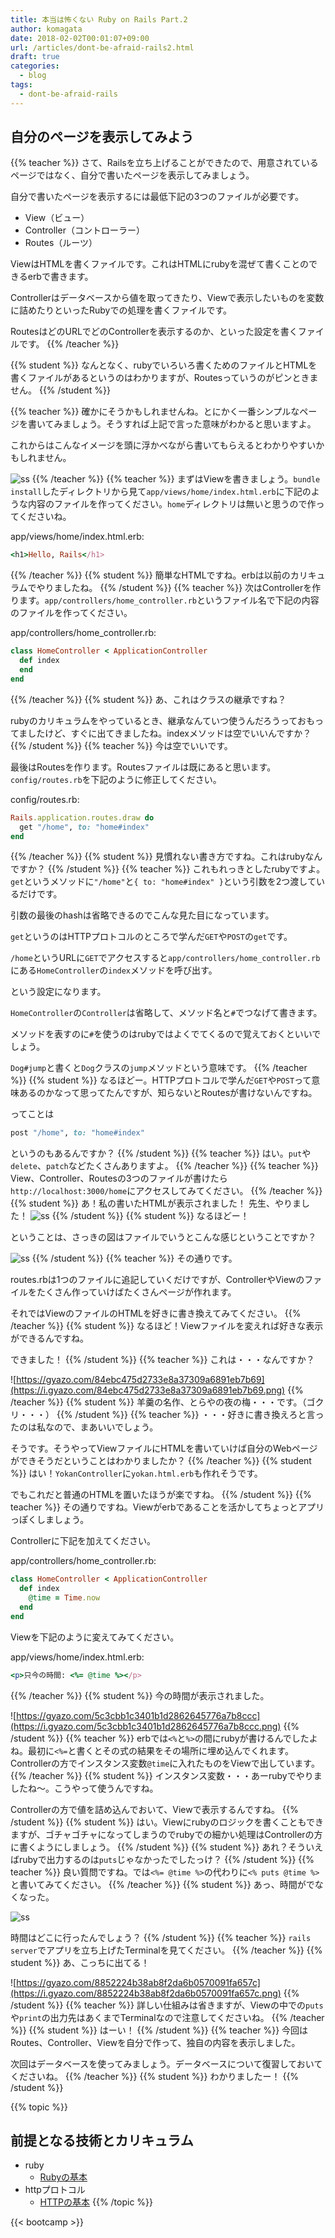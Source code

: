 ```yaml
---
title: 本当は怖くない Ruby on Rails Part.2
author: komagata
date: 2018-02-02T00:01:07+09:00
url: /articles/dont-be-afraid-rails2.html
draft: true
categories:
  - blog
tags:
  - dont-be-afraid-rails
---
```

## 自分のページを表示してみよう
{{% teacher %}}
さて、Railsを立ち上げることができたので、用意されているページではなく、自分で書いたページを表示してみましょう。

自分で書いたページを表示するには最低下記の3つのファイルが必要です。

- View（ビュー）
- Controller（コントローラー）
- Routes（ルーツ）

ViewはHTMLを書くファイルです。これはHTMLにrubyを混ぜて書くことのできるerbで書きます。

Controllerはデータベースから値を取ってきたり、Viewで表示したいものを変数に詰めたりといったRubyでの処理を書くファイルです。

RoutesはどのURLでどのControllerを表示するのか、といった設定を書くファイルです。
{{% /teacher %}}

{{% student %}}
なんとなく、rubyでいろいろ書くためのファイルとHTMLを書くファイルがあるというのはわかりますが、Routesっていうのがピンときません。
{{% /student %}}

{{% teacher %}}
確かにそうかもしれませんね。とにかく一番シンプルなページを書いてみましょう。そうすれば上記で言った意味がわかると思いますよ。

これからはこんなイメージを頭に浮かべながら書いてもらえるとわかりやすいかもしれません。

![ss](https://i.gyazo.com/015f468a9ac456c3537bfe04a147c2a4.png)
{{% /teacher %}}
{{% teacher %}}
まずはViewを書きましょう。`bundle install`したディレクトリから見て`app/views/home/index.html.erb`に下記のような内容のファイルを作ってください。`home`ディレクトリは無いと思うので作ってくださいね。

app/views/home/index.html.erb:

```ruby
<h1>Hello, Rails</h1>
```
{{% /teacher %}}
{{% student %}}
簡単なHTMLですね。erbは以前のカリキュラムでやりましたね。
{{% /student %}}
{{% teacher %}}
次はControllerを作ります。`app/controllers/home_controller.rb`というファイル名で下記の内容のファイルを作ってください。

app/controllers/home_controller.rb:

```ruby
class HomeController < ApplicationController
  def index                    
  end
end
```
{{% /teacher %}}
{{% student %}}
あ、これはクラスの継承ですね？

rubyのカリキュラムをやっているとき、継承なんていつ使うんだろうっておもってましたけど、すぐに出てきましたね。indexメソッドは空でいいんですか？
{{% /student %}}
{{% teacher %}}
今は空でいいです。

最後はRoutesを作ります。Routesファイルは既にあると思います。`config/routes.rb`を下記のように修正してください。

config/routes.rb:

```ruby
Rails.application.routes.draw do
  get "/home", to: "home#index"
end
```
{{% /teacher %}}
{{% student %}}
見慣れない書き方ですね。これはrubyなんですか？
{{% /student %}}
{{% teacher %}}
これもれっきとしたrubyですよ。`get`というメソッドに`"/home"`と`{ to: "home#index" }`という引数を2つ渡しているだけです。

引数の最後のhashは省略できるのでこんな見た目になっています。

`get`というのはHTTPプロトコルのところで学んだ`GET`や`POST`の`get`です。

`/home`というURLに`GET`でアクセスすると`app/controllers/home_controller.rb`にある`HomeController`の`index`メソッドを呼び出す。

という設定になります。

`HomeController`の`Controller`は省略して、メソッド名と`#`でつなげて書きます。

メソッドを表すのに`#`を使うのはrubyではよくでてくるので覚えておくといいでしょう。

`Dog#jump`と書くと`Dog`クラスの`jump`メソッドという意味です。
{{% /teacher %}}
{{% student %}}
なるほどー。HTTPプロトコルで学んだ`GET`や`POST`って意味あるのかなって思ってたんですが、知らないとRoutesが書けないんですね。

ってことは

```ruby
post "/home", to: "home#index"
```

というのもあるんですか？
{{% /student %}}
{{% teacher %}}
はい。`put`や`delete`、`patch`などたくさんありますよ。
{{% /teacher %}}
{{% teacher %}}
View、Controller、Routesの3つのファイルが書けたら`http://localhost:3000/home`にアクセスしてみてください。
{{% /teacher %}}
{{% student %}}
あ！私の書いたHTMLが表示されました！
先生、やりました！
![ss](https://i.gyazo.com/cc421d38e0f6166bd99333f1f080f91e.png)
{{% /student %}}
{{% student %}}
なるほどー！

ということは、さっきの図はファイルでいうとこんな感じということですか？

![ss](https://i.gyazo.com/114d5ed8c0edd5399b7414d5359ebfb0.png)
{{% /student %}}
{{% teacher %}}
その通りです。

routes.rbは1つのファイルに追記していくだけですが、ControllerやViewのファイルをたくさん作っていけばたくさんページが作れます。

それではViewのファイルのHTMLを好きに書き換えてみてください。
{{% /teacher %}}
{{% student %}}
なるほど！Viewファイルを変えれば好きな表示ができるんですね。

できました！
{{% /student %}}
{{% teacher %}}
これは・・・なんですか？

![https://gyazo.com/84ebc475d2733e8a37309a6891eb7b69](https://i.gyazo.com/84ebc475d2733e8a37309a6891eb7b69.png)
{{% /teacher %}}
{{% student %}}
羊羹の名作、とらやの夜の梅・・・です。（ゴクリ・・・）
{{% /student %}}
{{% teacher %}}
・・・好きに書き換えろと言ったのは私なので、まあいいでしょう。

そうです。そうやってViewファイルにHTMLを書いていけば自分のWebページができそうだということはわかりましたか？
{{% /teacher %}}
{{% student %}}
はい！`YokanController`に`yokan.html.erb`も作れそうです。

でもこれだと普通のHTMLを置いたほうが楽ですね。
{{% /student %}}
{{% teacher %}}
その通りですね。Viewがerbであることを活かしてちょっとアプリっぽくしましょう。

Controllerに下記を加えてください。

app/controllers/home_controller.rb:

```ruby
class HomeController < ApplicationController
  def index
    @time = Time.now
  end
end
```

Viewを下記のように変えてみてください。

app/views/home/index.html.erb:

```ruby
<p>只今の時間: <%= @time %></p>
```
{{% /teacher %}}
{{% student %}}
今の時間が表示されました。

![https://gyazo.com/5c3cbb1c3401b1d2862645776a7b8ccc](https://i.gyazo.com/5c3cbb1c3401b1d2862645776a7b8ccc.png)
{{% /student %}}
{{% teacher %}}
erbでは`<%`と`%>`の間にrubyが書けるんでしたよね。最初に`<%=`と書くとその式の結果をその場所に埋め込んでくれます。Controllerの方でインスタンス変数`@time`に入れたものをViewで出しています。
{{% /teacher %}}
{{% student %}}
インスタンス変数・・・あーrubyでやりましたね〜。こうやって使うんですね。

Controllerの方で値を詰め込んでおいて、Viewで表示するんですね。
{{% /student %}}
{{% student %}}
はい。Viewにrubyのロジックを書くこともできますが、ゴチャゴチャになってしまうのでrubyでの細かい処理はControllerの方に書くようにしましょう。
{{% /student %}}
{{% student %}}
あれ？そういえばrubyで出力するのは`puts`じゃなかったでしたっけ？
{{% /student %}}
{{% teacher %}}
良い質問ですね。では`<%= @time %>`の代わりに`<% puts @time %>`と書いてみてください。
{{% /teacher %}}
{{% student %}}
あっ、時間がでなくなった。

![ss](https://i.gyazo.com/e91c60c16d42af34354a65bd16740dfd.png)

時間はどこに行ったんでしょう？
{{% /student %}}
{{% teacher %}}
`rails server`でアプリを立ち上げたTerminalを見てください。
{{% /teacher %}}
{{% student %}}
あ、こっちに出てる！

![https://gyazo.com/8852224b38ab8f2da6b0570091fa657c](https://i.gyazo.com/8852224b38ab8f2da6b0570091fa657c.png)
{{% /student %}}
{{% teacher %}}
詳しい仕組みは省きますが、Viewの中での`puts`や`print`の出力先はあくまでTerminalなので注意してくださいね。
{{% /teacher %}}
{{% student %}}
はーい！
{{% /student %}}
{{% teacher %}}
今回はRoutes、Controller、Viewを自分で作って、独自の内容を表示しました。

次回はデータベースを使ってみましょう。データベースについて復習しておいてくださいね。
{{% /teacher %}}
{{% student %}}
わかりましたー！
{{% /student %}}

{{% topic %}}
## 前提となる技術とカリキュラム

- ruby
  - [Rubyの基本](https://bootcamp.fjord.jp/practices/26)
- httpプロトコル
  - [HTTPの基本](https://bootcamp.fjord.jp/practices/15)
{{% /topic %}}


{{< bootcamp >}}
